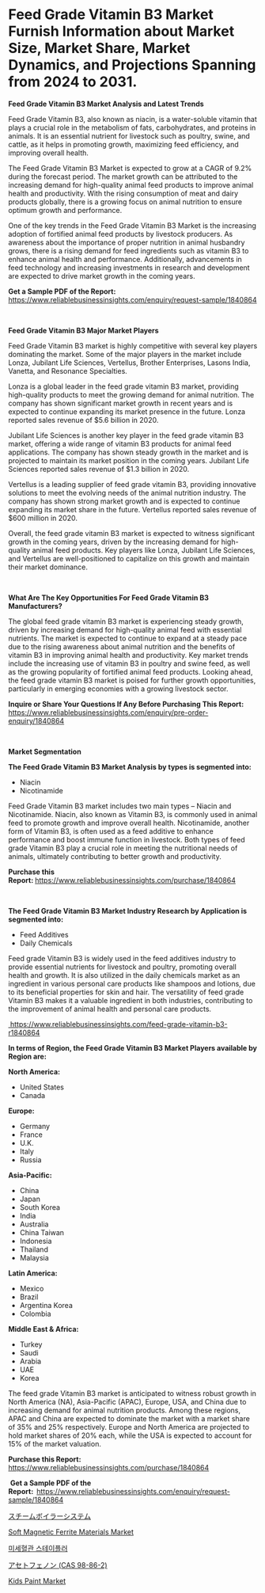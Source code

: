 <p><h1>Feed Grade Vitamin B3 Market Furnish Information about Market Size, Market Share, Market Dynamics, and Projections Spanning from 2024 to 2031.</h1></p><p><strong>Feed Grade Vitamin B3 Market Analysis and Latest Trends</strong></p>
<p><p>Feed Grade Vitamin B3, also known as niacin, is a water-soluble vitamin that plays a crucial role in the metabolism of fats, carbohydrates, and proteins in animals. It is an essential nutrient for livestock such as poultry, swine, and cattle, as it helps in promoting growth, maximizing feed efficiency, and improving overall health.</p><p>The Feed Grade Vitamin B3 Market is expected to grow at a CAGR of 9.2% during the forecast period. The market growth can be attributed to the increasing demand for high-quality animal feed products to improve animal health and productivity. With the rising consumption of meat and dairy products globally, there is a growing focus on animal nutrition to ensure optimum growth and performance.</p><p>One of the key trends in the Feed Grade Vitamin B3 Market is the increasing adoption of fortified animal feed products by livestock producers. As awareness about the importance of proper nutrition in animal husbandry grows, there is a rising demand for feed ingredients such as vitamin B3 to enhance animal health and performance. Additionally, advancements in feed technology and increasing investments in research and development are expected to drive market growth in the coming years.</p></p>
<p><strong>Get a Sample PDF of the Report:&nbsp;</strong> <a href="https://www.reliablebusinessinsights.com/enquiry/request-sample/1840864">https://www.reliablebusinessinsights.com/enquiry/request-sample/1840864</a></p>
<p>&nbsp;</p>
<p><strong>Feed Grade Vitamin B3 Major Market Players</strong></p>
<p><p>Feed Grade Vitamin B3 market is highly competitive with several key players dominating the market. Some of the major players in the market include Lonza, Jubilant Life Sciences, Vertellus, Brother Enterprises, Lasons India, Vanetta, and Resonance Specialties.</p><p>Lonza is a global leader in the feed grade vitamin B3 market, providing high-quality products to meet the growing demand for animal nutrition. The company has shown significant market growth in recent years and is expected to continue expanding its market presence in the future. Lonza reported sales revenue of $5.6 billion in 2020.</p><p>Jubilant Life Sciences is another key player in the feed grade vitamin B3 market, offering a wide range of vitamin B3 products for animal feed applications. The company has shown steady growth in the market and is projected to maintain its market position in the coming years. Jubilant Life Sciences reported sales revenue of $1.3 billion in 2020.</p><p>Vertellus is a leading supplier of feed grade vitamin B3, providing innovative solutions to meet the evolving needs of the animal nutrition industry. The company has shown strong market growth and is expected to continue expanding its market share in the future. Vertellus reported sales revenue of $600 million in 2020.</p><p>Overall, the feed grade vitamin B3 market is expected to witness significant growth in the coming years, driven by the increasing demand for high-quality animal feed products. Key players like Lonza, Jubilant Life Sciences, and Vertellus are well-positioned to capitalize on this growth and maintain their market dominance.</p></p>
<p>&nbsp;</p>
<p><strong>What Are The Key Opportunities For Feed Grade Vitamin B3 Manufacturers?</strong></p>
<p><p>The global feed grade vitamin B3 market is experiencing steady growth, driven by increasing demand for high-quality animal feed with essential nutrients. The market is expected to continue to expand at a steady pace due to the rising awareness about animal nutrition and the benefits of vitamin B3 in improving animal health and productivity. Key market trends include the increasing use of vitamin B3 in poultry and swine feed, as well as the growing popularity of fortified animal feed products. Looking ahead, the feed grade vitamin B3 market is poised for further growth opportunities, particularly in emerging economies with a growing livestock sector.</p></p>
<p><strong>Inquire or Share Your Questions If Any Before Purchasing This Report:</strong> <a href="https://www.reliablebusinessinsights.com/enquiry/pre-order-enquiry/1840864">https://www.reliablebusinessinsights.com/enquiry/pre-order-enquiry/1840864</a></p>
<p>&nbsp;</p>
<p><strong>Market Segmentation</strong></p>
<p><strong>The Feed Grade Vitamin B3 Market Analysis by types is segmented into:</strong></p>
<p><ul><li>Niacin</li><li>Nicotinamide</li></ul></p>
<p><p>Feed Grade Vitamin B3 market includes two main types – Niacin and Nicotinamide. Niacin, also known as Vitamin B3, is commonly used in animal feed to promote growth and improve overall health. Nicotinamide, another form of Vitamin B3, is often used as a feed additive to enhance performance and boost immune function in livestock. Both types of feed grade Vitamin B3 play a crucial role in meeting the nutritional needs of animals, ultimately contributing to better growth and productivity.</p></p>
<p><strong>Purchase this Report:&nbsp;</strong><a href="https://www.reliablebusinessinsights.com/purchase/1840864">https://www.reliablebusinessinsights.com/purchase/1840864</a></p>
<p>&nbsp;</p>
<p><strong>The Feed Grade Vitamin B3 Market Industry Research by Application is segmented into:</strong></p>
<p><ul><li>Feed Additives</li><li>Daily Chemicals</li></ul></p>
<p><p>Feed grade Vitamin B3 is widely used in the feed additives industry to provide essential nutrients for livestock and poultry, promoting overall health and growth. It is also utilized in the daily chemicals market as an ingredient in various personal care products like shampoos and lotions, due to its beneficial properties for skin and hair. The versatility of feed grade Vitamin B3 makes it a valuable ingredient in both industries, contributing to the improvement of animal health and personal care products.</p></p>
<p><a href="https://www.reliablebusinessinsights.com/feed-grade-vitamin-b3-r1840864">&nbsp;https://www.reliablebusinessinsights.com/feed-grade-vitamin-b3-r1840864</a></p>
<p><strong>In terms of Region, the Feed Grade Vitamin B3 Market Players available by Region are:</strong></p>
<p>
    <p> <strong> North America: </strong>
        <ul>
            <li>United States</li>
            <li>Canada</li>
        </ul>
        </p> 
    <p> <strong> Europe: </strong>
        <ul>
            <li>Germany</li>
            <li>France</li>
            <li>U.K.</li>
            <li>Italy</li>
            <li>Russia</li>
        </ul>
        </p> 
    <p> <strong> Asia-Pacific: </strong>
        <ul>
            <li>China</li>
            <li>Japan</li>
            <li>South Korea</li>
            <li>India</li>
            <li>Australia</li>
            <li>China Taiwan</li>
            <li>Indonesia</li>
            <li>Thailand</li>
            <li>Malaysia</li>
        </ul>
        </p> 
    <p> <strong> Latin America: </strong>
        <ul>
            <li>Mexico</li>
            <li>Brazil</li>
            <li>Argentina Korea</li>
            <li>Colombia</li>
        </ul>
        </p> 
    <p> <strong> Middle East & Africa: </strong>
        <ul>
            <li>Turkey</li>
            <li>Saudi</li>
            <li>Arabia</li>
            <li>UAE</li>
            <li>Korea</li>
        </ul>
    </p>
    </p>
<p><p>The feed grade Vitamin B3 market is anticipated to witness robust growth in North America (NA), Asia-Pacific (APAC), Europe, USA, and China due to increasing demand for animal nutrition products. Among these regions, APAC and China are expected to dominate the market with a market share of 35% and 25% respectively. Europe and North America are projected to hold market shares of 20% each, while the USA is expected to account for 15% of the market valuation.</p></p>
<p><strong>Purchase this Report: </strong><a href="https://www.reliablebusinessinsights.com/purchase/1840864">https://www.reliablebusinessinsights.com/purchase/1840864</a></p>
<p>&nbsp;<strong>Get a Sample PDF of the Report:&nbsp;&nbsp;</strong><a href="https://www.reliablebusinessinsights.com/enquiry/request-sample/1840864">https://www.reliablebusinessinsights.com/enquiry/request-sample/1840864</a></p>
<p><strong></strong></p>
<p><p><a href="https://github.com/KaliMetz2023/Market-Research-Report-List-1/blob/main/2952333138313.md">スチームボイラーシステム</a></p><p><a href="https://github.com/jnzzvtbl92/Market-Research-Report-List-1/blob/main/soft-magnetic-ferrite-materials-market.md">Soft Magnetic Ferrite Materials Market</a></p><p><a href="https://github.com/DavidRobb19/Market-Research-Report-List-1/blob/main/5849366144360.md">미세혈관 스테이플러</a></p><p><a href="https://github.com/oqoeusbvpadwjs08/Market-Research-Report-List-2/blob/main/3107802138314.md">アセトフェノン (CAS 98-86-2)</a></p><p><a href="https://github.com/Seman3302/Market-Research-Report-List-1/blob/main/kids-paint-market.md">Kids Paint Market</a></p></p>
